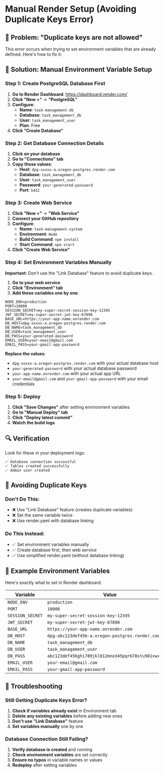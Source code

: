 # Manual Render Setup (Avoiding Duplicate Keys Error)

## 🚨 Problem: "Duplicate keys are not allowed"

This error occurs when trying to set environment variables that are already defined. Here's how to fix it:

## 🔧 Solution: Manual Environment Variable Setup

### Step 1: Create PostgreSQL Database First

1. **Go to Render Dashboard**: https://dashboard.render.com/
2. **Click "New +"** → **"PostgreSQL"**
3. **Configure**:
   - **Name**: `task-management-db`
   - **Database**: `task_management_db`
   - **User**: `task_management_user`
   - **Plan**: Free
4. **Click "Create Database"**

### Step 2: Get Database Connection Details

1. **Click on your database**
2. **Go to "Connections" tab**
3. **Copy these values**:
   - **Host**: `dpg-xxxxx-a.oregon-postgres.render.com`
   - **Database**: `task_management_db`
   - **User**: `task_management_user`
   - **Password**: `your-generated-password`
   - **Port**: `5432`

### Step 3: Create Web Service

1. **Click "New +"** → **"Web Service"**
2. **Connect your GitHub repository**
3. **Configure**:
   - **Name**: `task-management-system`
   - **Environment**: `Node`
   - **Build Command**: `npm install`
   - **Start Command**: `npm start`
4. **Click "Create Web Service"**

### Step 4: Set Environment Variables Manually

**Important**: Don't use the "Link Database" feature to avoid duplicate keys.

1. **Go to your web service**
2. **Click "Environment" tab**
3. **Add these variables one by one**:

```
NODE_ENV=production
PORT=10000
SESSION_SECRET=my-super-secret-session-key-12345
JWT_SECRET=my-super-secret-jwt-key-67890
BASE_URL=https://your-app-name.onrender.com
DB_HOST=dpg-xxxxx-a.oregon-postgres.render.com
DB_NAME=task_management_db
DB_USER=task_management_user
DB_PASS=your-generated-password
EMAIL_USER=your-email@gmail.com
EMAIL_PASS=your-gmail-app-password
```

**Replace the values**:
- `dpg-xxxxx-a.oregon-postgres.render.com` with your actual database host
- `your-generated-password` with your actual database password
- `your-app-name.onrender.com` with your actual app URL
- `your-email@gmail.com` and `your-gmail-app-password` with your email credentials

### Step 5: Deploy

1. **Click "Save Changes"** after setting environment variables
2. **Go to "Manual Deploy" tab**
3. **Click "Deploy latest commit"**
4. **Watch the build logs**

## 🔍 Verification

Look for these in your deployment logs:
```
✅ Database connection successful
✅ Tables created successfully
✅ Admin user created
```

## 🚨 Avoiding Duplicate Keys

### Don't Do This:
- ❌ Use "Link Database" feature (creates duplicate variables)
- ❌ Set the same variable twice
- ❌ Use render.yaml with database linking

### Do This Instead:
- ✅ Set environment variables manually
- ✅ Create database first, then web service
- ✅ Use simplified render.yaml (without database linking)

## 📝 Example Environment Variables

Here's exactly what to set in Render dashboard:

| Variable | Value |
|----------|-------|
| `NODE_ENV` | `production` |
| `PORT` | `10000` |
| `SESSION_SECRET` | `my-super-secret-session-key-12345` |
| `JWT_SECRET` | `my-super-secret-jwt-key-67890` |
| `BASE_URL` | `https://your-app-name.onrender.com` |
| `DB_HOST` | `dpg-abc123def456-a.oregon-postgres.render.com` |
| `DB_NAME` | `task_management_db` |
| `DB_USER` | `task_management_user` |
| `DB_PASS` | `abc123def456ghi789jkl012mno345pqr678stu901vwx234yz` |
| `EMAIL_USER` | `your-email@gmail.com` |
| `EMAIL_PASS` | `your-gmail-app-password` |

## 🔧 Troubleshooting

### Still Getting Duplicate Keys Error?
1. **Check if variables already exist** in Environment tab
2. **Delete any existing variables** before adding new ones
3. **Don't use "Link Database"** feature
4. **Set variables manually** one by one

### Database Connection Still Failing?
1. **Verify database is created** and running
2. **Check environment variables** are set correctly
3. **Ensure no typos** in variable names or values
4. **Redeploy** after setting variables 